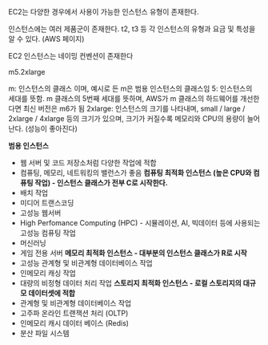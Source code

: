 EC2는 다양한 경우에서 사용이 가능한 인스턴스 유형이 존재한다.

인스턴스에는 여러 제품군이 존재한다. t2, t3 등
각 인스턴스의 유형과 요금 및 특성을 알 수 있다. (AWS 페이지)

EC2 인스턴스는 네이밍 컨벤션이 존재한다

m5.2xlarge

m: 인스턴스의 클래스 이며, 예시로 든 m은 범용 인스턴스의 클래스임
5: 인스턴스의 세대를 뜻함. m 클래스의 5번째 세대를 뜻하며, AWS가 m 클래스의 하드웨어를 개선한다면 최신 버전은 m6가 됨
2xlarge: 인스턴스의 크기를 나타내며, small / large / 2xlarge / 4xlarge 등의 크기가 있으며, 크기가 커질수록 메모리와 CPU의 용량이 늘어난다. (성능이 좋아진다)

**범용 인스턴스**

- 웹 서버 및 코드 저장소처럼 다양한 작업에 적합
- 컴퓨팅, 메모리, 네트워킹의 밸런스가 좋음
  **컴퓨팅 최적화 인스턴스 (높은 CPU와 컴퓨팅 작업) - 인스턴스 클래스가 전부 C로 시작한다.**
- 배치 작업
- 미디어 트랜스코딩
- 고성능 웹서버
- High Perfomance Computing (HPC) - 시뮬레이션, AI, 빅데이터 등에 사용되는 고성능 컴퓨팅 작업
- 머신러닝
- 게임 전용 서버
  **메모리 최적화 인스턴스 - 대부분의 인스턴스 클래스가 R로 시작**
- 고성능 관계형 및 비관계형 데이터베이스 작업
- 인메모리 캐싱 작업
- 대량의 비정형 데이터 처리 작업
  **스토리지 최적화 인스턴스 - 로컬 스토리지의 대규모 데이터셋에 적합**
- 관계형 및 비관계형 데이터베이스 작업
- 고주파 온라인 트랜잭션 처리 (OLTP)
- 인메모리 캐시 데이터 베이스 (Redis)
- 분산 파일 시스템
